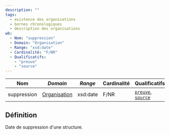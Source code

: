```yaml
---
description: ""
tags:
  - existence des organisations
  - bornes chronologiques
  - description des organisations
wb:
  - Nom: "suppression"
  - Domain: "Organisation"
  - Range: "xsd:date"
  - Cardinalité: "F/NR"
  - Qualificatifs:
    - "preuve"
    - "source"
---
```


| **Nom**     | ***Domain***                                            | ***Range*** | **Cardinalité** | **Qualificatifs**                            |
| ----------- | ------------------------------------------------------- | ----------- | --------------- | -------------------------------------------- |
| suppression | [Organisation](../Classes/Organisation/Organisation.md) | xsd:date    | F/NR            | [`preuve`](preuve.md), [`source`](source.md) |

## Définition

Date de suppression d'une structure.
